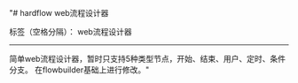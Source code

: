 "# hardflow web流程设计器

标签（空格分隔）： web流程设计器

---

简单web流程设计器，暂时只支持5种类型节点，开始、结束、用户、定时、条件分支。
在flowbuilder基础上进行修改。"